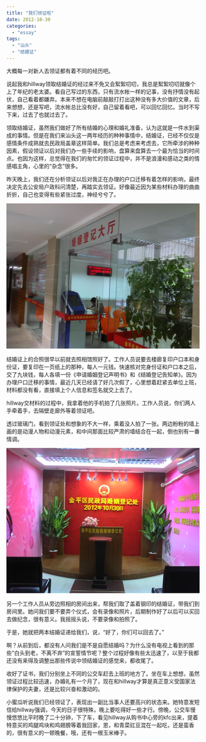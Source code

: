 ```yaml
---
title: "我们领证啦"
date: 2012-10-30
categories: 
  - "essay"
tags: 
  - "汕头"
  - "结婚证"
---
```


大概每一对新人去领证都有着不同的经历吧。

说起我和hillway领取结婚证的经过来不免又会絮絮叨叨，我总是絮絮叨叨就像个上了年纪的老太婆。看自己写过的东西，只有流水帐一样的记事，没有抒情没有起伏，自己看着都嫌弃。本来不想在电脑前敲敲打打出这种没有多大价值的文章，后来想想，还是写吧，流水帐总比没有好，自己留着看吧，可以回忆回忆。当时不写下来，过去了也就过去了。

领取结婚证，虽然我们做好了所有结婚的心理和婚礼准备，认为这就是一件水到渠成的事情。但是在我们来汕头这一两年经历的种种事情中，结婚证，已经不仅仅是感情条件成熟就去民政局盖章这样简单。我们总是考虑来考虑去，它所牵涉的种种因素，假设领证以后对我们办一些手续的影响，盘算来盘算去一个最为恰当的时间点。也因为这样，总觉得在我们的匆忙的领证过程中，并不是浪漫和感动之类的情感唱主角，心里的“杂念”很多。

昨天晚上，我们还在分析领证以后对我正在办理的户口迁移有着怎样的影响，最终决定先去公安局户政科问清楚，再踏实去领证。好像最近因为某些材料办理的曲曲折折，自己也变得有些紧张过度，神经兮兮了。

![IMG_20121030_103810](images/8138151706_cf287080b6_z.jpg)

结婚证上的合照很早以前就去照相馆照好了。工作人员说要去楼廊复印户口本和身份证，要复印在一页纸上的那种，每人一元钱。快速核对完身份证和户口本之后，交了九块钱，每人各填一份《申请婚姻登记声明书》和《结婚登记告知单》。因为办理户口迁移的事情，最近几天已经请了好几次假了，心里想着赶紧去单位上班，材料都没有看，直接填上个人信息和签名就交上去了。

hillway交材料的过程中，我拿着他的手机拍了几张照片。工作人员说，你们两人手牵着手，去隔壁走廊外等着领证吧。

透过玻璃门，看到领证处和想象的不大一样，乘着没人拍了一张。两边粉粉的墙上画的是动漫人物和动漫元素，和中间那面比较严肃的墙结合在一起，倒也别有一番情调。

![IMG_20121030_104246](images/8138109991_bf829fab6d_z.jpg)

另一个工作人员从旁边照相的房间出来，帮我们取了盖着钢印的结婚证，带我们到房间里。她问我们要不要弄个仪式，会有录像和照片，后期制作好了以后可以买回去做纪念，很有意义。我摇摇头说，不要录像和拍照了。

于是，她就把两本结婚证递给我们，说，“好了，你们可以回去了。”

啊？从前到后，都没有人问我们是不是自愿结婚吗？为什么没有电视上看到的那些“白头到老，不离不弃”的宣誓情节呢？整个过程好像有些太迅速了，以至于我都还没有来得及调整出那些传说中领结婚证的感觉来，都收尾了。

收好了证书，我们分别坐上不同的公交车赶去上班的地方了。坐在车上想想，虽然领证过程比较迅速，办婚礼有一个月了，现在和hillway才算是真正意义受国家法律保护的夫妻，还是比较兴奋和激动的。

小蜜瓜听说我们已经领证了，表现出一副比当事人还要高兴的状态来。她特意发短信给hillway强调，今天的日子很特殊，晚上要吃得好一些才行。傍晚，公交车慢慢悠悠比平时晚了二十分钟，下了车，看见hillway从购书中心旁的kfc出来，提着特意买的鸡腿鸡块和鸡翅膀等着我回家，恩，和青菜豇豆混在一起吃，还是蛮香的，很有意义的一顿晚餐，哦，还有一根玉米棒子。
